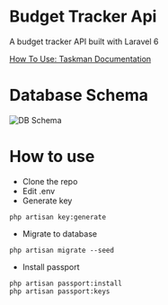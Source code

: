 # Budget Tracker Api
A budget tracker API built with Laravel 6
 
[How To Use: Taskman Documentation](https://documenter.getpostman.com/view/6526771/SVtWvmj6?version=latest)


# Database Schema
![DB Schema](https://i.imgur.com/oPlM7rv.png)

# How to use
- Clone the repo
- Edit .env
- Generate key
```code
php artisan key:generate
```
- Migrate to database
```code
php artisan migrate --seed
```
- Install passport
```code
php artisan passport:install
php artisan passport:keys
```
